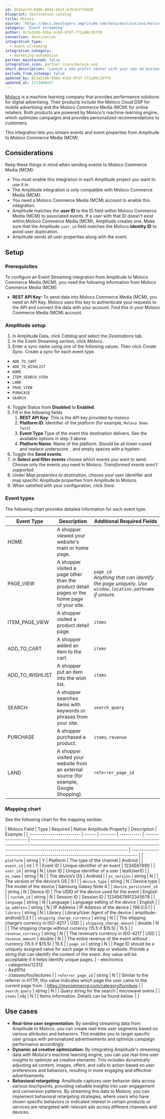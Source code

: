 ```yaml
---
id: 263e2efd-9386-4843-b5ef-bfbcb3ff6920
blueprint: destination-catalog
title: Moloco
source: 'https://docs.developers.amplitude.com/data/destinations/moloco'
category: 'Event streaming'
author: 0c3a318b-936a-4cbd-8fdf-771a90c297f0
connection: destination
integration_type:
  - event-streaming
integration_category:
  - marketing-automation
partner_maintained: false
integration_icon: partner-icons/moloco.svg
short_description: 'Launch a new profit center with your own ad business.'
exclude_from_sitemap: false
updated_by: 0c3a318b-936a-4cbd-8fdf-771a90c297f0
updated_at: 1713480427
---
```


[Moloco](https://www.linkedin.com/company/moloco/) is a machine learning company that provides performance solutions for digital advertising. Their products include the Moloco Cloud DSP for mobile advertising and the Moloco Commerce Media (MCM) for online retailers. Both products are powered by Moloco's machine-learning engine, which optimizes campaigns and provides personalized recommendations to customers.

This integration lets you stream events and event properties from Amplitude to Moloco Commerce Media (MCM).

## Considerations

Keep these things in mind when sending events to Moloco Commerce Media (MCM):

- You must enable this integration in each Amplitude project you want to use it in.
- The Amplitude integration is only compatible with Moloco Commerce Media (MCM). 
- You need a Moloco Commerce Media (MCM) account to enable this integration.
- Amplitude matches the **user ID** to the ID field within Moloco Commerce Media (MCM) to associated events. If a user with that ID doesn't exist within Moloco Commerce Media (MCM), Amplitude creates one. Make sure that the Amplitude `user_id` field matches the Moloco **Identity ID** to avoid user duplication.
- Amplitude sends all user properties along with the event.

## Setup

### Prerequisites

To configure an Event Streaming integration from Amplitude to Moloco Commerce Media (MCM), you need the following information from Moloco Commerce Media (MCM):

- **REST API Key:** To send data into Moloco Commerce Media (MCM), you need an API Key. Moloco uses this key to authenticate your requests to the API and connect the data with your account. Find this in your Moloco Commerce Media (MCM) account. 

### Amplitude setup

1. In Amplitude Data, click *Catalog* and select the *Destinations* tab.
2. In the Event Streaming section, click *Moloco*.
3. Enter a sync name using one of the following values. Then click *Create Sync*. Create a sync for each event type.
  - `ADD_TO_CART`
  - `ADD_TO_WISHLIST`
  - `HOME`
  - `ITEM_SEARCH_VIEW`
  - `LAND`
  - `PAGE_VIEW`
  - `PURHCASE`
  - `SEARCH`
4. Toggle Status from **Disabled** to **Enabled**.
5. Fill in the following fields
    1. **REST API Key**: This is the API key provided by moloco
    2. **Platform ID**: Identifier of the platform (for example, `Moloco Demo Test`)
    3. **Event Type** Type of the event this destination delivers. See the available options in step 3 above.
    4. **Platform Name**: Name of the platform. Should be all lower-cased and replace underscore `_` and empty spaces with a hyphen `-`
6. Toggle the **Send events**.
7. In **Select and filter events** choose which events you want to send. Choose only the events you need in Moloco. *Transformed events aren't supported.*
8. Under *Map properties to destination*, choose your user identifier and map specific Amplitude properties from Amplitude to Moloco.
9. When satisfied with your configuration, click *Save*.

### Event types

The following chart provides detailed information for each event type.

| Event Type      | Description                                                                                 | Additional Required Fields                                                                             |
| --------------- | ------------------------------------------------------------------------------------------- | ------------------------------------------------------------------------------------------------------ |
| HOME            | A shopper viewed your website's main or home page.                                          |                                                                                                        |
| PAGE_VIEW       | A shopper visited a page other than the product detail pages or the home page of your site. | `page_id` <br> *Anything that can identify the page uniquely. Use `window.location.pathname` if unsure.* |
| ITEM_PAGE_VIEW  | A shopper visited a product detail page.                                                    | `items`                                                                                                  |
| ADD_TO_CART     | A shopper added an item to the cart.                                                        | `items`                                                                                                  |
| ADD_TO_WISHLIST | A shopper put an item into the wish list.                                                   | `items`                                                                                                  |
| SEARCH          | A shopper searches items with keywords or phrases from your site.                           | `search_query`                                                                                           |
| PURCHASE        | A shopper purchased a product.                                                              | `items`, `revenue`                                                                                         |
| LAND            | A shopper visited your website from an external source (for example, Google Shopping).      | `referrer_page_id`                                                                                       |

### Mapping chart

See the following chart for the mapping section.

| Moloco Field               | Type   | Required | Native Amplitude Property | Description                                                                                                                                                                                                   | Example                                                                           |
| -------------------------- | ------ | -------- | ----------- | ------------------ | ------------------------------------------------------------------------------------------------------------------------------------------------------------------------------------------------------------- | --------------------------------------------------------------------------------- |
| `platform`                 | string | Y        | Platform    | The type of the channel                                                                                                                                                                                       | Android                                                                           |
| `event_id`                 | int    | Y        | Event ID    | Unique identifier of an event                                                                                                                                                                                 | 1234567890                                                                        |
| `user_id`                  | string | N        | User ID     | Unique identifier of a user                                                                                                                                                                                   | testUserID                                                                        |
| `os_name`                  | string | N        |             | The device’s OS                                                                                                                                                                                               | Android                                                                           |
| `os_version`               | string | N        |             | The version of the device’s OS                                                                                                                                                                                | 9.1                                                                               |
| `device_type`              | string | N        | Device type | The model of the device                                                                                                                                                                                       | Samsung Galaxy Note 4                                                             |
| `device_persistent_id`     | string | N        | Device ID   | The UDID of the device used for the event                                                                                                                                                                     | English                                                                           |
| `custom_id`                | string | N        | Session ID  | Session ID                                                                                                                                                                                                    | 12345678912345678                                                                 |
| `language`                 | string | N        | Language    | Language setting of the device                                                                                                                                                                                | English                                                                           |
| `ip_address`               | string | N        | IP Address  | IP Address of the device                                                                                                                                                                                      | 198.0.0.1                                                                         |
| `library`                  | string | N        | Library     | Library/User Agent of the device                                                                                                                                                                              | amplitude-android/3.2.1                                                           |
| `shipping_charge_currency` | string | N        |             | The shipping charge’s currency in ISO-4217                                                                                                                                                                    | USD                                                                               |
| `shipping_charge_amount`   | double | N        |             | The shipping charge without currency (15.5 if $15.5)                                                                                                                                                          | 15.5                                                                              |
| `revenue_currency`         | string | N        |             | The revenue’s currency in ISO-4217                                                                                                                                                                            | USD                                                                               |
| `revenue_amount`           | double | N        |             | The entire revenue of the event without currency (15.5 if $15.5)                                                                                                                                              | 15.5                                                                              |
| `page_id`                  | string | N        |             | Page ID should be a uniquely assigned value for each page in the app or website. Provide a string that can identify the context of the event. Any value will be acceptable if it helps identify unique pages. | - electronics <br> - categories/12312 <br> - Azd911d <br> - /classes/foo/lectures |
| `referrer_page_id`         | string | N        |             | Similar to the referrer in HTTP, this value indicates which page the user came to the current page from.                                                                                                      | https://mycommerce.com/category/furniture                                         |
| `search_query`             | string | N        |             | Query string for the search                                                                                                                                                                                   | microwave ovens                                                                   |
| `items`                    | obj    | N        |             | Items information. Details can be found below.                                                                                                                                                                |                                                                                   |

## Use cases

* **Real-time user segmentation:** By sending streaming data from Amplitude to Moloco, you can create real-time user segments based on various attributes and behaviors. This enables you to target specific user groups with personalized advertisements and optimize campaign performance accordingly.
* **Dynamic ad creative optimization:** By integrating Amplitude's streaming data with Moloco's machine learning engine, you can use real-time user insights to optimize ad creative elements. This includes dynamically adjusting ad content, images, offers, and calls to action based on user preferences and behaviors, resulting in more engaging and effective advertisements.
* **Behavioral retargeting:** Amplitude captures user behavior data across various touchpoints, providing valuable insights into user engagement and conversion patterns. By streaming this data to Moloco, you can implement behavioral retargeting strategies, where users who have shown specific behaviors or indicated interest in certain products or services are retargeted with relevant ads across different channels and devices.
